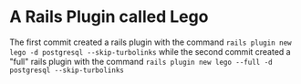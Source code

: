 # A Rails Plugin called Lego
The first commit created a rails plugin with the command `rails plugin new lego -d postgresql --skip-turbolinks` while the second commit created a "full" rails plugin with the command `rails plugin new lego --full -d postgresql --skip-turbolinks`

